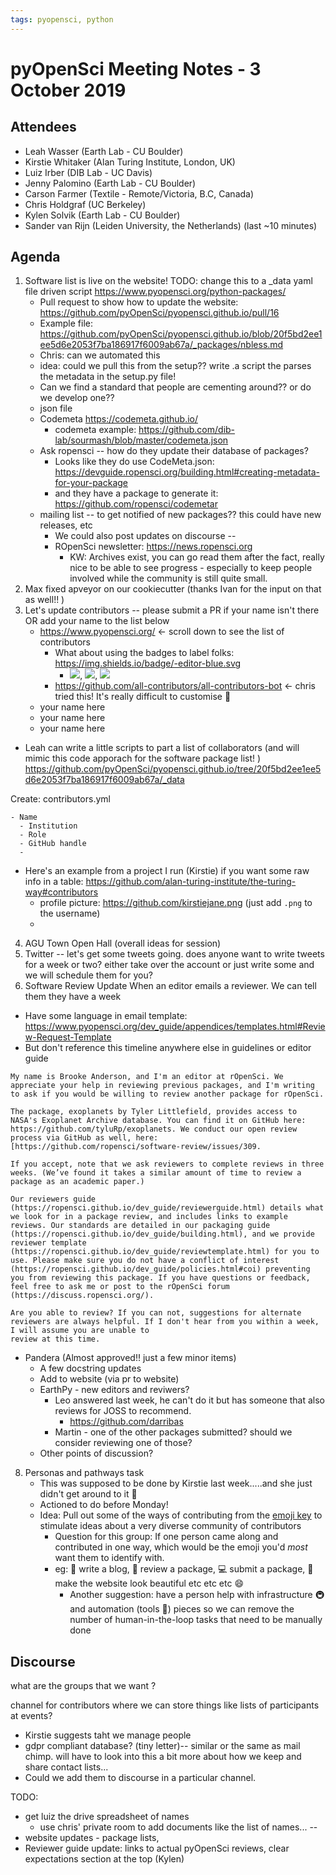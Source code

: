 ```yaml
---
tags: pyopensci, python
---
```


# pyOpenSci Meeting Notes - 3 October 2019


## Attendees
* Leah Wasser (Earth Lab - CU Boulder)
* Kirstie Whitaker (Alan Turing Institute, London, UK)
* Luiz Irber (DIB Lab - UC Davis)
* Jenny Palomino (Earth Lab - CU Boulder)
* Carson Farmer (Textile - Remote/Victoria, B.C, Canada)
* Chris Holdgraf (UC Berkeley)
* Kylen Solvik (Earth Lab - CU Boulder)
* Sander van Rijn (Leiden University, the Netherlands) (last ~10 minutes)

## Agenda

1. Software list is live on the website! 
   TODO: change this to a _data yaml file driven script
    https://www.pyopensci.org/python-packages/ 
   * Pull request to show how to update the website: https://github.com/pyOpenSci/pyopensci.github.io/pull/16
   * Example file: https://github.com/pyOpenSci/pyopensci.github.io/blob/20f5bd2ee1ee5d6e2053f7ba186917f6009ab67a/_packages/nbless.md 
    * Chris: can we automated this
    * idea: could we pull this from the setup?? write .a script the parses the metadata in the setup.py file!
    * Can we find a standard that people are cementing around?? or do we develop one?? 
    * json file
    * Codemeta https://codemeta.github.io/
        * codemeta example: https://github.com/dib-lab/sourmash/blob/master/codemeta.json
   * Ask ropensci -- how do they update their database of packages?
     * Looks like they do use CodeMeta.json: https://devguide.ropensci.org/building.html#creating-metadata-for-your-package 
     * and they have a package to generate it: https://github.com/ropensci/codemetar
   * mailing list -- to get notified of new packages?? this could have new releases, etc 
       * We could also post updates on discourse -- 
     * ROpenSci newsletter: https://news.ropensci.org
       * KW: Archives exist, you can go read them after the fact, really nice to be able to see progress - especially to keep people involved while the community is still quite small.
2. Max fixed apveyor on our cookiecutter (thanks Ivan for the input on that as well!! )
3. Let's update contributors -- please submit a PR if your name isn't there OR add your name to the list below
    * https://www.pyopensci.org/ <- scroll down to see the list of contributors
      * What about using the badges to label folks: https://img.shields.io/badge/-editor-blue.svg
        * ![](https://img.shields.io/badge/-editor-blue.svg), ![](https://img.shields.io/badge/-reviewer-green.svg), ![](https://img.shields.io/badge/-contributor-purple.svg)
      * https://github.com/all-contributors/all-contributors-bot <- chris tried this! It's really difficult to customise :grimacing: 
    * your name here
    * your name here
    * your name here

  * Leah can write a little scripts to part a list of collaborators (and will mimic this code apporach for the software package list! ) https://github.com/pyOpenSci/pyopensci.github.io/tree/20f5bd2ee1ee5d6e2053f7ba186917f6009ab67a/_data

Create: contributors.yml

```
- Name 
  - Institution
  - Role
  - GitHub handle
  - 
```

  * Here's an example from a project I run (Kirstie) if you want some raw info in a table: https://github.com/alan-turing-institute/the-turing-way#contributors
    * profile picture: https://github.com/kirstiejane.png (just add `.png` to the username)
    * 
4. AGU Town Open Hall (overall ideas for session)
5. Twitter -- let's get some tweets going. does anyone want to write tweets for a week or two? either take over the account or just write some and we will schedule them for you?
6. Software Review Update
    When an editor emails a reviewer. We can tell them they have a week
    
* Have some language in email template: https://www.pyopensci.org/dev_guide/appendices/templates.html#Review-Request-Template
* But don't reference this timeline anywhere else in guidelines or editor guide
    
```
My name is Brooke Anderson, and I'm an editor at rOpenSci. We appreciate your help in reviewing previous packages, and I'm writing to ask if you would be willing to review another package for rOpenSci. 
 
The package, exoplanets by Tyler Littlefield, provides access to NASA's Exoplanet Archive database. You can find it on GitHub here: https://github.com/tyluRp/exoplanets. We conduct our open review process via GitHub as well, here: [https://github.com/ropensci/software-review/issues/309.
 
If you accept, note that we ask reviewers to complete reviews in three weeks. (We’ve found it takes a similar amount of time to review a package as an academic paper.)
 
Our reviewers guide (https://ropensci.github.io/dev_guide/reviewerguide.html) details what we look for in a package review, and includes links to example reviews. Our standards are detailed in our packaging guide (https://ropensci.github.io/dev_guide/building.html), and we provide reviewer template (https://ropensci.github.io/dev_guide/reviewtemplate.html) for you to use. Please make sure you do not have a conflict of interest (https://ropensci.github.io/dev_guide/policies.html#coi) preventing you from reviewing this package. If you have questions or feedback, feel free to ask me or post to the rOpenSci forum (https://discuss.ropensci.org/).
 
Are you able to review? If you can not, suggestions for alternate reviewers are always helpful. If I don't hear from you within a week, I will assume you are unable to
review at this time.
```


  * Pandera (Almost approved!! just a few minor items)
    * A few docstring updates
    * Add to website (via pr to website) 
    * EarthPy - new editors and reviwers?
      * Leo answered last week, he can't do it but has someone that also reviews for JOSS to recommend.
          * https://github.com/darribas
      * Martin - one of the other packages submitted? should we consider reviewing one of those?
    * Other points of discussion?
8. Personas and pathways task
    * This was supposed to be done by Kirstie last week.....and she just didn't get around to it :grimacing: 
    * Actioned to do before Monday!
    * Idea: Pull out some of the ways of contributing from the [emoji key](https://allcontributors.org/docs/en/emoji-key) to stimulate ideas about a very diverse community of contributors
      * Question for this group: If one person came along and contributed in one way, which would be the emoji you'd _most_ want them to identify with.
      * eg: 📝 write a blog, 👀 review a package, 💻 submit a package, 🎨 make the website look beautiful etc etc etc :smile: 
          * Another suggestion: have a person help with infrastructure 🚇 and automation (tools 🔧) pieces so we can remove the number of human-in-the-loop tasks that need to be manually done

## Discourse
what are the groups that we want ?

channel for contributors where we can store things like lists of participants at events?
* Kirstie suggests taht we manage people 
* gdpr compliant database? (tiny letter)-- similar or the same as mail chimp. will have to look into this a bit more about how we keep and share contact lists... 
* Could we add them to discourse in a particular channel. 


TODO:
* get luiz the drive spreadsheet of names
    * use chris' private room to add documents like the list of names...  -- 
* website updates - package lists, 
* Reviewer guide update: links to actual pyOpenSci reviews, clear expectations section at the top (Kylen)